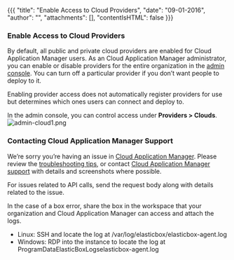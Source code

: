 {{{
"title": "Enable Access to Cloud Providers",
"date": "09-01-2016",
"author": "",
"attachments": [],
"contentIsHTML": false
}}}

### Enable Access to Cloud Providers
By default, all public and private cloud providers are enabled for Cloud Application Manager users. As an Cloud Application Manager administrator, you can enable or disable providers for the entire organization in the [admin console](./admin-overview.md). You can turn off a particular provider if you don’t want people to deploy to it.

Enabling provider access does not automatically register providers for use but determines which ones users can connect and deploy to.

In the admin console, you can control access under **Providers > Clouds**.
![admin-cloud1.png](../images/cloud-application-manager/admin-cloud1.png)

### Contacting Cloud Application Manager Support

We’re sorry you’re having an issue in [Cloud Application Manager](//www.ctl.io/cloud-application-manager/). Please review the [troubleshooting tips](./troubleshooting-tips.md), or contact [Cloud Application Manager support](mailto:support@elasticbox.com) with details and screenshots where possible.

For issues related to API calls, send the request body along with details related to the issue.

In the case of a box error, share the box in the workspace that your organization and Cloud Application Manager can access and attach the logs.
* Linux: SSH and locate the log at /var/log/elasticbox/elasticbox-agent.log
* Windows: RDP into the instance to locate the log at ProgramDataElasticBoxLogselasticbox-agent.log
